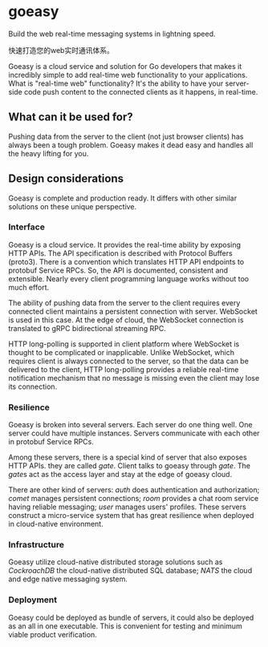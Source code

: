 # goeasy

Build the web real-time messaging systems in lightning speed.

快速打造您的web实时通讯体系。

Goeasy is a cloud service and solution for Go developers that makes it incredibly simple to add real-time web functionality to your applications. What is "real-time web" functionality? It's the ability to have your server-side code push content to the connected clients as it happens, in real-time.

## What can it be used for?

Pushing data from the server to the client (not just browser clients) has always been a tough problem. Goeasy makes it dead easy and handles all the heavy lifting for you.

## Design considerations

Goeasy is complete and production ready. It differs with other similar solutions on these unique perspective.

### Interface

Goeasy is a cloud service. It provides the real-time ability by exposing HTTP APIs. The API specification is described with Protocol Buffers (proto3). There is a convention which translates HTTP API endpoints to protobuf Service RPCs. So, the API is documented, consistent and extensible. Nearly every client programming language works without too much effort.

The ability of pushing data from the server to the client requires every connected client maintains a persistent connection with server. WebSocket is used in this case. At the edge of cloud, the WebSocket connection is translated to gRPC bidirectional streaming RPC.

HTTP long-polling is supported in client platform where WebSocket is thought to be complicated or inapplicable. Unlike WebSocket, which requires client is always connected to the server, so that the data can be delivered to the client, HTTP long-polling provides a reliable real-time notification mechanism that no message is missing even the client may lose its connection.

### Resilience

Goeasy is broken into several servers. Each server do one thing well. One server could have multiple instances. Servers communicate with each other in protobuf Service RPCs.

Among these servers, there is a special kind of server that also exposes HTTP APIs. they are called *gate*. Client talks to goeasy through *gate*. The *gate*s act as the access layer and stay at the edge of goeasy cloud.

There are other kind of servers: *auth* does authentication and authorization; *comet* manages persistent connections; *room* provides a chat room service having reliable messaging; *user*  manages users' profiles. These servers construct a micro-service system that has great resilience when deployed in cloud-native environment.

### Infrastructure

Goeasy utilize cloud-native distributed storage solutions such as *CockroachDB* the cloud-native distributed SQL database; *NATS* the cloud and edge native messaging system.

### Deployment

Goeasy could be deployed as bundle of servers, it could also be deployed as an all in one executable. This is convenient for testing and minimum viable product verification.
